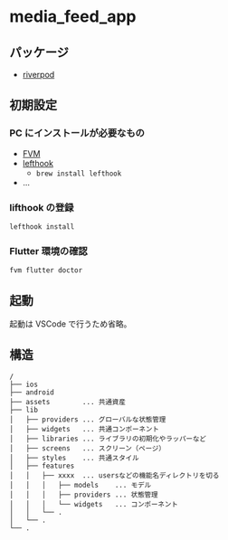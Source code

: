 # media_feed_app

## パッケージ

- [riverpod](https://docs-v2.riverpod.dev/docs/getting_started)

## 初期設定

### PC にインストールが必要なもの

- [FVM](https://fvm.app/docs/getting_started/installation)
- [lefthook](https://github.com/evilmartians/lefthook#usage)
  - `brew install lefthook`
- ...

### lifthook の登録

```
lefthook install
```

### Flutter 環境の確認

```
fvm flutter doctor
```

## 起動

起動は VSCode で行うため省略。

## 構造

```
/
├── ios
├── android
├── assets        ... 共通資産
├── lib
│   ├── providers ... グローバルな状態管理
│   ├── widgets   ... 共通コンポーネント
│   ├── libraries ... ライブラリの初期化やラッパーなど
│   ├── screens   ... スクリーン（ページ）
│   ├── styles    ... 共通スタイル
│   ├── features
│   │   ├── xxxx  ... usersなどの機能名ディレクトリを切る
│   │   │   ├── models    ... モデル
│   │   │   ├── providers ... 状態管理
│   │   │   └── widgets   ... コンポーネント
│   │   └── .
│   └── .
└── .
```

